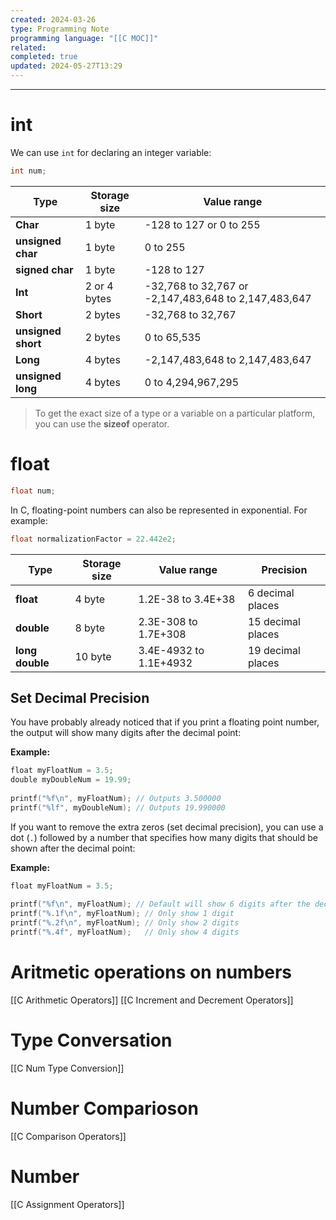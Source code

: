 ```yaml
---
created: 2024-03-26
type: Programming Note
programming language: "[[C MOC]]"
related: 
completed: true
updated: 2024-05-27T13:29
---
```

---
# int
We can use `int` for declaring an integer variable:
```c
int num;
```

|Type|Storage size| Value range| 
|---|---|---|
|**Char**|1 byte |-128 to 127 or 0 to 255| 
|**unsigned char**| 1 byte |0 to 255|
|**signed char** |1 byte| -128 to 127 |
|**Int**| 2 or 4 bytes |-32,768 to 32,767 or -2,147,483,648 to 2,147,483,647| |unsigned int| 2 or 4 bytes|0 to 65,535 or 0 to 4,294,967,295 |
|**Short** |2 bytes| -32,768 to 32,767 |
|**unsigned short**| 2 bytes |0 to 65,535 |
|**Long**| 4 bytes| -2,147,483,648 to 2,147,483,647 |
|**unsigned long**| 4 bytes| 0 to 4,294,967,295 |

>To get the exact size of a type or a variable on a particular platform, you 
> can use the **sizeof** operator.

# float

```c
float num;
```

In C, floating-point numbers can also be represented in exponential. For example:
```c
float normalizationFactor = 22.442e2;
```

|Type |Storage size |Value range |Precision|
|---|---|---|---|
|**float**| 4 byte |1.2E-38 to 3.4E+38 |6 decimal places |
|**double** |8 byte |2.3E-308 to 1.7E+308 |15 decimal places |
|**long double**| 10 byte |3.4E-4932 to 1.1E+4932 |19 decimal places|

## Set Decimal Precision
You have probably already noticed that if you print a floating point number, the output will show many digits after the decimal point:

**Example:**
``` c
float myFloatNum = 3.5;  
double myDoubleNum = 19.99;  
  
printf("%f\n", myFloatNum); // Outputs 3.500000  
printf("%lf", myDoubleNum); // Outputs 19.990000
```

If you want to remove the extra zeros (set decimal precision), you can use a dot (`.`) followed by a number that specifies how many digits that should be shown after the decimal point:

**Example:**
```c
float myFloatNum = 3.5;  
  
printf("%f\n", myFloatNum); // Default will show 6 digits after the decimal point  
printf("%.1f\n", myFloatNum); // Only show 1 digit  
printf("%.2f\n", myFloatNum); // Only show 2 digits  
printf("%.4f", myFloatNum);   // Only show 4 digits
```
# Aritmetic operations on numbers
[[C Arithmetic Operators]]
[[C Increment and Decrement Operators]]

# Type Conversation
[[C Num Type Conversion]]

# Number Comparioson
[[C Comparison Operators]]

# Number 
[[C Assignment Operators]]